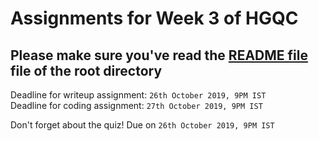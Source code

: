 # Assignments for Week 3 of HGQC 
## Please make sure you've read the [README file](https://github.com/MadhavJivrajani/HGQC_Assignment_Repo/blob/master/README.md) file of the root directory

Deadline for writeup assignment: `26th October 2019, 9PM IST`   
Deadline for coding assignment: `27th October 2019, 9PM IST`

Don't forget about the quiz! Due on `26th October 2019, 9PM IST`

